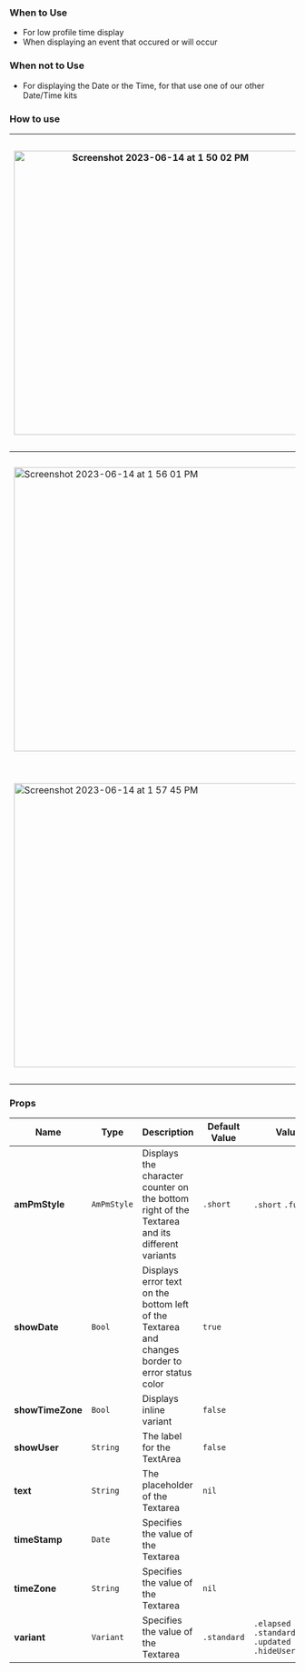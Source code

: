 ### When to Use
- For low profile time display
- When displaying an event that occured or will occur

### When not to Use
- For displaying the Date or the Time, for that use one of our other Date/Time kits

### How to use
| <img width="500" alt="Screenshot 2023-06-14 at 1 50 02 PM" src="https://github.com/powerhome/playbook/assets/73671109/42084be1-84f1-4195-8257-a1cc09bec056"> | <img width="550" alt="2023-06-14 at 2 28 18 PM" src="https://github.com/powerhome/playbook/assets/73671109/0a044a93-2661-4acb-a977-a968a9a9355c"> |
| ----------------- | ---------------------- |
| <img width="500" alt="Screenshot 2023-06-14 at 1 56 01 PM" src="https://github.com/powerhome/playbook/assets/73671109/3db63263-ee41-437c-9440-c33191620994"> | <img width="550" alt="Screenshot 2023-06-14 at 1 54 05 PM" src="https://github.com/powerhome/playbook/assets/73671109/d4eb3d2b-7d36-45e9-880b-0996c087efa2"> |
| <img width="500" alt="Screenshot 2023-06-14 at 1 57 45 PM" src="https://github.com/powerhome/playbook/assets/73671109/950f5704-d2ed-43c4-8081-baa372c53d56"> | <img width="550" alt="Screenshot 2023-06-14 at 1 54 15 PM" src="https://github.com/powerhome/playbook/assets/73671109/150db1ed-0971-4dff-be7f-1a809c0f6ad7"> |

### Props
| Name | Type | Description | Default Value | Values |
| --- | ----------- | --------- | --------- | --------- |
| **amPmStyle** | `AmPmStyle` | Displays the character counter on the bottom right of the Textarea and its different variants | `.short` | `.short` `.full`|
| **showDate** | `Bool` | Displays error text on the bottom left of the Textarea and changes border to error status color | `true` | |
| **showTimeZone** | `Bool` | Displays inline variant | `false` | |
| **showUser** | `String` | The label for the TextArea | `false` | |
| **text** | `String` | The placeholder of the Textarea | `nil` | |
| **timeStamp** | `Date` | Specifies the value of the Textarea | | |
| **timeZone** | `String` | Specifies the value of the Textarea | `nil` | |
| **variant** | `Variant` | Specifies the value of the Textarea | `.standard` | `.elapsed` `.standard` `.updated` `.hideUserElapsed` |


